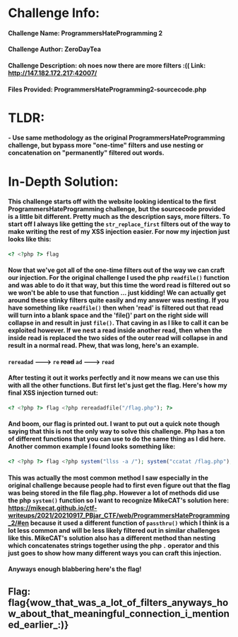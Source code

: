 # Challenge Info:

#### Challenge Name: ProgrammersHateProgramming 2

#### Challenge Author: ZeroDayTea

#### Challenge Description: oh noes now there are more filters :(( Link: http://147.182.172.217:42007/

#### Files Provided: ProgrammersHateProgramming2-sourcecode.php

# TLDR:

#### - Use same methodology as the original ProgrammersHateProgramming challenge, but bypass more "one-time" filters and use nesting or concatenation on "permanently" filtered out words.

# In-Depth Solution: 

#### This challenge starts off with the website looking identical to the first ProgrammersHateProgramming challenge, but the sourcecode provided is a little bit different. Pretty much as the description says, more filters. To start off I always like getting the `str_replace_first` filters out of the way to make writing the rest of my XSS injection easier. For now my injection just looks like this:

```php
<? <?php ?> flag
```

#### Now that we've got all of the one-time filters out of the way we can craft our injection. For the original challenge I used the php `readfile()` function and was able to do it that way, but this time the word read is filtered out so we won't be able to use that function ... just kidding! We can actually get around these stinky filters quite easily and my answer was **nesting**. If you have something like `readfile()` then when 'read' is filtered out that read will turn into a blank space and the 'file()' part on the right side will collapse in and result in just `file()`. That caving in as I like to call it can be exploited however. If we nest a read inside another read, then when the inside read is replaced the two sides of the outer read will collapse in and result in a normal read. Phew, that was long, here's an example.

#### `rereadad` ---> `re` ~~read~~ `ad` ---> `read`

#### After testing it out it works perfectly and it now means we can use this with all the other functions. But first let's just get the flag. Here's how my final XSS injection turned out:

```php
<? <?php ?> flag <?php rereadadfile("/flag.php"); ?>
```

#### And boom, our flag is printed out. I want to put out a quick note though saying that this is not the only way to solve this challenge. Php has a ton of different functions that you can use to do the same thing as I did here. Another common example I found looks something like:

```php
<? <?php ?> flag <?php system("llss -a /"); system("ccatat /flag.php"); ?>
```

#### This was actually the most common method I saw especially in the original challenge because people had to first even figure out that the flag was being stored in the file flag.php. However a lot of methods did use the php `system()` function so I want to recognize MikeCAT's solution here: https://mikecat.github.io/ctf-writeups/2021/20210917_PBjar_CTF/web/ProgrammersHateProgramming_2/#en because it used a different function of `passthru()` which I think is a lot less common and will be less likely filtered out in similar challenges like this. MikeCAT's solution also has a different method than nesting which concatenates strings together using the php `.` operator and this just goes to show how many different ways you can craft this injection.

#### Anyways enough blabbering here's the flag!

## Flag: flag{wow_that_was_a_lot_of_filters_anyways_how_about_that_meaningful_connection_i_mentioned_earlier_:)}
